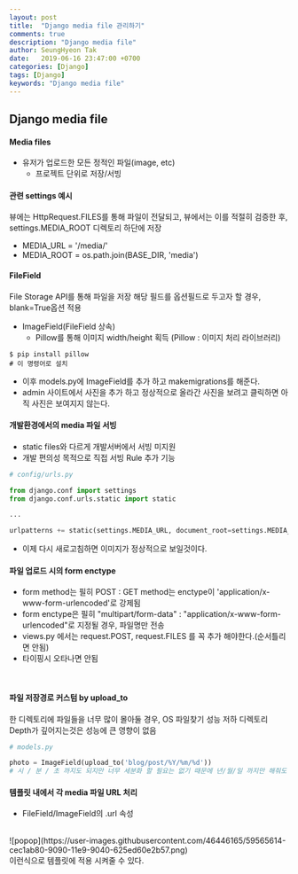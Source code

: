 ```yaml
---
layout: post
title:  "Django media file 관리하기"
comments: true
description: "Django media file"
author: SeungHyeon Tak
date:   2019-06-16 23:47:00 +0700
categories: [Django]
tags: [Django]
keywords: "Django media file"
---
```

## Django media file

#### Media files
* 유저가 업로드한 모든 정적인 파일(image, etc)
  * 프로젝트 단위로 저장/서빙

#### 관련 settings 예시
뷰에는 HttpRequest.FILES를 통해 파일이 전달되고, 뷰에서는 이를 적절히 검증한 후, settings.MEDIA_ROOT 디렉토리 하단에 저장
<br>
* MEDIA_URL = '/media/'
* MEDIA_ROOT = os.path.join(BASE_DIR, 'media')

#### FileField
File Storage API를 통해 파일을 저장 해당 필드를 옵션필드로 두고자 할 경우, blank=True옵션 적용

* ImageField(FileField 상속)
  * Pillow를 통해 이미지 width/height 획득
  (Pillow : 이미지 처리 라이브러리)

```
$ pip install pillow
# 이 명령어로 설치
```

* 이후 models.py에 ImageField를 추가 하고 makemigrations를 해준다.
* admin 사이트에서 사진을 추가 하고 정상적으로 올라간 사진을 보려고 클릭하면 아직 사진은 보여지지 않는다.

#### 개발환경에서의 media 파일 서빙
* static files와 다르게 개발서버에서 서빙 미지원
* 개발 편의성 목적으로 직접 서빙 Rule 추가 기능

```python
# config/urls.py

from django.conf import settings
from django.conf.urls.static import static

...

urlpatterns += static(settings.MEDIA_URL, document_root=settings.MEDIA_ROOT)
```

* 이제 다시 새로고침하면 이미지가 정상적으로 보일것이다.

#### 파일 업로드 시의 form enctype
* form method는 필히 POST : GET method는 enctype이 'application/x-www-form-urlencoded'로 강제됨
* form enctype은 필히 "multipart/form-data" : "application/x-www-form-urlencoded"로 지정될 경우, 파일명만 전송
* views.py 에서는 request.POST, request.FILES 를 꼭 추가 해야한다.(순서틀리면 안됨)
* 타이핑시 오타나면 안됨
<br>

#### 파일 저장경로 커스텀 by upload_to
한 디렉토리에 파일들을 너무 많이 몰아둘 경우, OS 파일찾기 성능 저하 디렉토리 Depth가 깊어지는것은 성능에 큰 영향이 없음

```python
# models.py

photo = ImageField(upload_to('blog/post/%Y/%m/%d'))
# 시 / 분 / 초 까지도 되지만 너무 세분화 할 필요는 없기 때문에 년/월/일 까지만 해줘도 무방하다.
```

#### 템플릿 내에서 각 media 파일 URL 처리
* FileField/ImageField의 .url 속성
<br>
![popop](https://user-images.githubusercontent.com/46446165/59565614-cec1ab80-9090-11e9-9040-625ed60e2b57.png)
<br>
이런식으로 템플릿에 적용 시켜줄 수 있다.
